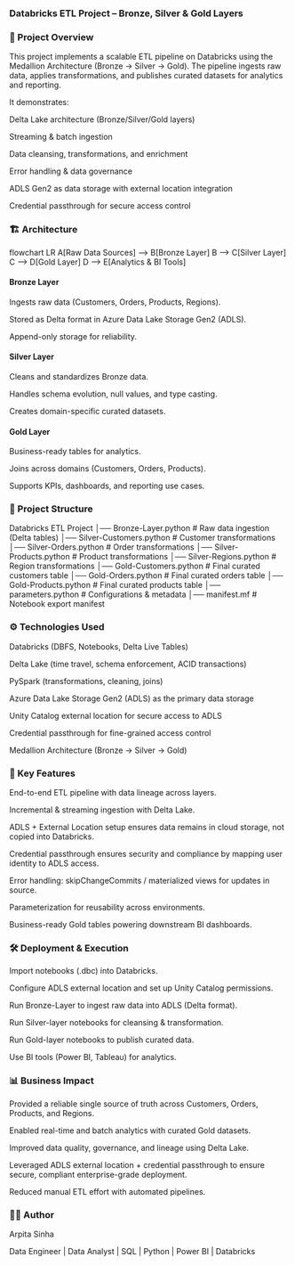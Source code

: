 ### Databricks ETL Project – Bronze, Silver & Gold Layers

### 📌 Project Overview

This project implements a scalable ETL pipeline on Databricks using the Medallion Architecture (Bronze → Silver → Gold).
The pipeline ingests raw data, applies transformations, and publishes curated datasets for analytics and reporting.

It demonstrates:

Delta Lake architecture (Bronze/Silver/Gold layers)

Streaming & batch ingestion

Data cleansing, transformations, and enrichment

Error handling & data governance

ADLS Gen2 as data storage with external location integration

Credential passthrough for secure access control

### 🏗️ Architecture

flowchart LR
    A[Raw Data Sources] --> B[Bronze Layer]
    B --> C[Silver Layer]
    C --> D[Gold Layer]
    D --> E[Analytics & BI Tools]


 #### Bronze Layer

Ingests raw data (Customers, Orders, Products, Regions).

Stored as Delta format in Azure Data Lake Storage Gen2 (ADLS).

Append-only storage for reliability.

#### Silver Layer

Cleans and standardizes Bronze data.

Handles schema evolution, null values, and type casting.

Creates domain-specific curated datasets.

#### Gold Layer

Business-ready tables for analytics.

Joins across domains (Customers, Orders, Products).

Supports KPIs, dashboards, and reporting use cases.

### 📂 Project Structure
Databricks ETL Project
│── Bronze-Layer.python        # Raw data ingestion (Delta tables)
│── Silver-Customers.python    # Customer transformations
│── Silver-Orders.python       # Order transformations
│── Silver-Products.python     # Product transformations
│── Silver-Regions.python      # Region transformations
│── Gold-Customers.python      # Final curated customers table
│── Gold-Orders.python         # Final curated orders table
│── Gold-Products.python       # Final curated products table
│── parameters.python          # Configurations & metadata
│── manifest.mf                # Notebook export manifest

### ⚙️ Technologies Used

Databricks (DBFS, Notebooks, Delta Live Tables)

Delta Lake (time travel, schema enforcement, ACID transactions)

PySpark (transformations, cleaning, joins)

Azure Data Lake Storage Gen2 (ADLS) as the primary data storage

Unity Catalog external location for secure access to ADLS

Credential passthrough for fine-grained access control

Medallion Architecture (Bronze → Silver → Gold)

### 🚀 Key Features

End-to-end ETL pipeline with data lineage across layers.

Incremental & streaming ingestion with Delta Lake.

ADLS + External Location setup ensures data remains in cloud storage, not copied into Databricks.

Credential passthrough ensures security and compliance by mapping user identity to ADLS access.

Error handling: skipChangeCommits / materialized views for updates in source.

Parameterization for reusability across environments.

Business-ready Gold tables powering downstream BI dashboards.

### 🛠️ Deployment & Execution

Import notebooks (.dbc) into Databricks.

Configure ADLS external location and set up Unity Catalog permissions.

Run Bronze-Layer to ingest raw data into ADLS (Delta format).

Run Silver-layer notebooks for cleansing & transformation.

Run Gold-layer notebooks to publish curated data.

Use BI tools (Power BI, Tableau) for analytics.



### 📊 Business Impact

Provided a reliable single source of truth across Customers, Orders, Products, and Regions.

Enabled real-time and batch analytics with curated Gold datasets.

Improved data quality, governance, and lineage using Delta Lake.

Leveraged ADLS external location + credential passthrough to ensure secure, compliant enterprise-grade deployment.

Reduced manual ETL effort with automated pipelines.

### 👩‍💻 Author

Arpita Sinha

Data Engineer | Data Analyst | SQL | Python | Power BI | Databricks




